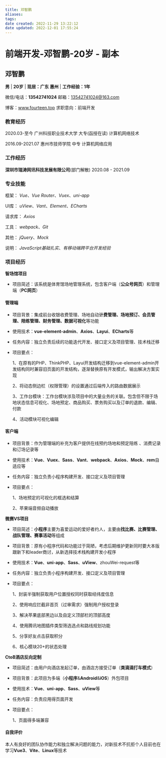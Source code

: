```yaml
---
title: 邓智鹏
aliases: 
tags: 
date created: 2022-11-29 13:22:12
date updated: 2022-12-01 17:55:24
---
```


# 前端开发-邓智鹏-20岁 - 副本

## 邓智鹏

**男**	|	**20岁**	|	**现居：广东 惠州** | **工作经验：1年**

微信/电话：**13542741024**								 邮箱：13542741024@163.com

博客：www.fourteen.top								  求职意向：前端开发

### 教育经历

2020.03-至今 广州科技职业技术大学 大专(函授在读) 计算机网络技术

2016.09-2021.07 惠州市技师学院 中专 计算机网络应用

### 工作经历

**深圳市瑞涛网讯科技发展有限公司**(部门解散) 2020.08 - 2021.09

### 专业技能

框架： *Vue*、*Vue Router*、*Vuex*、*uni-app*

UI库： *uView*、*Vant*、*Element*、*ECharts*

请求库： *Axios*

工具： *webpack*、*Git*

其他： *jQuery*、*Mock*

说明： *JavaScript基础扎实*、*有移动端跨平台开发经验*

### 项目经历

**智场馆项目**

- 项目简述：该系统是体育馆场地管理系统，包含客户端（**公众号网页**）和管理端（**PC网页**）

#### 管理端

- 项目背景：集成前台收银收费管理、场地自动**计费管理、场地预订、会员管理、陪练管理、财务管理、数据可视化**等功能
- 使用技术：**vue-element-admin**、**Axios**、**Layui**、**ECharts**等
- 任务内容：独立负责后续的功能迭代开发、接口定义及项目管理、技术栈迁移
- 项目要点：

  1、在原有的PHP、ThinkPHP、Layui开发结构迁移到vue-element-admin开发结构同时兼容旧页面的开发结构，逐渐替换原有开发模式，输出解决方案实现

  2、将动态侧边栏（权限管理）的设置通过后端传入的路由数据展示

  3、工作台模块：工作台模块涉及项目中的大量业务的关联。包含但不限于场地状态信息可视化、场地预定、商品购买、票务购买以及订单的退款、编辑、付款

  

  4、活动模块可视化编辑

#### 客户端

- 项目背景：作为管理端的补充为客户提供在线预约场地和预定陪练 、消费记录和订场记录等
- 使用技术：**Vue**、**Vuex**、**Sass**、**Vant**、**webpack**、**Axios**、**Mock**、**rem**自适应等
- 任务内容：独立负责小程序构建开发、接口定义及项目管理
- 项目要点：

  1、场地预定的可视化的框选和结算

  2、苹果端音频自动播放

**微赛VS项目**

- 项目简述：**小程序**主要为喜爱运动的爱好者约人，主要由**找比赛、比赛管理、战队管理、赛事活动**等组成
- 项目背景：原有小程序代码和功能过于简陋，考虑后期维护更新同时要大本版跟新下和leader商讨，从新选择技术栈构建开发小程序
- 使用技术：**Vue**、**uni-app**、**Sass**、**uView**、zhouWei-request等
- 任务内容：独立负责小程序构建开发、接口定义及项目管理
- 项目要点：

  1、封装半强制获取用户位置授权同时获取经纬度信息

  2、使用响应拦截非首页（过审需求）强制用户授权登录

  3、解决苹果底部黑边以及自定义顶部栏的顶部高度

  4、使用腾讯地图插件类型筛选选点和路线规划功能

  5、分享好友点击获取积分

  6、核心模块20+的状态处理

**CtoB酒店反向定制**

- 项目简述：由用户向酒店发起订单，由酒店方接受订单（**类滴滴打车模式**）
- 项目背景：此项目为多端（**小程序**&**Android**&**iOS**）外包项目
- 使用技术：**Vue**、**uni-app**、**Sass**、**uView**等
- 任务内容：负责应用得页面开发
- 项目要点：

  1、页面得多端兼容

#### 自我评价

本人有良好的团队协作能力和独立解决问题的能力，对新技术不抗拒个人目前也在学习**Vue3**、**Vite**、**Linux**等技术

